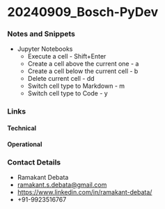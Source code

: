 # 20240909_Bosch-PyDev

### Notes and Snippets
* Jupyter Notebooks
    * Execute a cell - Shift+Enter
    * Create a cell above the current one -  a
    * Create a cell below the current cell - b
    * Delete current cell - dd
    * Switch cell type to Markdown - m
    * Switch cell type to Code - y
### Links
#### Technical
#### Operational

### Contact Details
* Ramakant Debata
* ramakant.s.debata@gmail.com
* https://www.linkedin.com/in/ramakant-debata/
* +91-9923516767